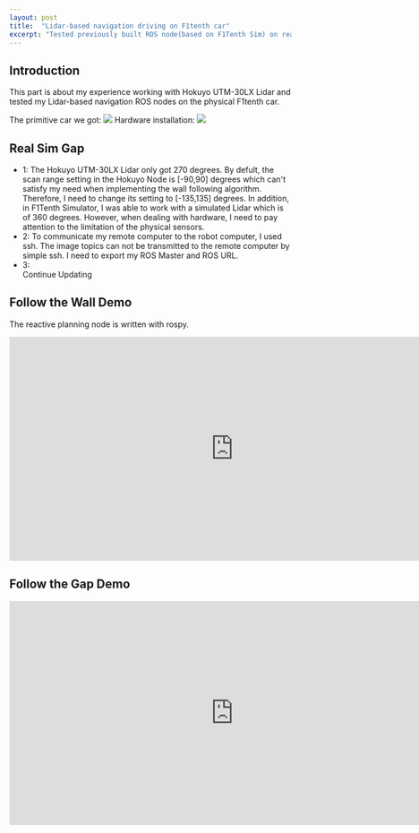 ```yaml
---
layout: post
title:  "Lidar-based navigation driving on F1tenth car"
excerpt: "Tested previously built ROS node(based on F1Tenth Sim) on real F1tenth car"
---
```

## Introduction

This part is about my experience working with Hokuyo UTM-30LX Lidar and tested my Lidar-based navigation ROS nodes on the physical F1tenth car. 

The primitive car we got:
<img src="/myf1tenth/assets/lidar_primitive_car.jpg">
Hardware installation:
<img src="/myf1tenth/assets/lidar_car.jpg">

## Real Sim Gap
* 1:
  The Hokuyo UTM-30LX Lidar only got 270 degrees. By defult, the scan range setting in the Hokuyo Node is [-90,90] degrees which can't satisfy my need when implementing the wall following algorithm. Therefore, I need to change its setting to [-135,135] degrees. In addition, in F1Tenth Simulator, I was able to work with a simulated Lidar which is of 360 degrees. However, when dealing with hardware, I need to pay attention to the limitation of the physical sensors.
* 2:
  To communicate my remote computer to the robot computer, I used ssh. The image topics can not be transmitted to the remote computer by simple ssh. I need to export my ROS Master and ROS URL.
* 3:  
  Continue Updating

  
## Follow the Wall Demo
The reactive planning node is written with rospy.
<iframe width="800" height="400" src="https://www.youtube.com/embed/7Gd6y3hJ834" frameborder="0" allow="accelerometer; autoplay; clipboard-write; encrypted-media; gyroscope; picture-in-picture" allowfullscreen></iframe>

## Follow the Gap Demo
<iframe width="800" height="400" src="https://www.youtube.com/embed/IyY78hm6xZI" frameborder="0" allow="accelerometer; autoplay; clipboard-write; encrypted-media; gyroscope; picture-in-picture" allowfullscreen></iframe>
